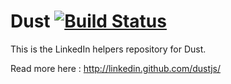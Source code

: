 Dust  [![Build Status](https://secure.travis-ci.org/linkedin/dustjs-helpers.png)](http://travis-ci.org/linkedin/dustjs-helpers)
====


This is the LinkedIn helpers repository for Dust. 

Read more here : <http://linkedin.github.com/dustjs/>
